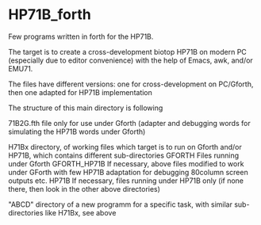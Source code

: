 # HP71B_forth

Few programs written in forth for the HP71B. 

The target is to create a cross-development biotop HP71B on modern PC (especially due to editor convenience) with the help of Emacs, awk, and/or EMU71.

The files have different versions: one for cross-development on PC/Gforth, then one adapted for HP71B implementation

The structure of this main directory is following

71B2G.fth file only for use under Gforth (adapter and debugging words for simulating the HP71B words under Gforth)

H71Bx directory, of working files which target is to run on Gforth and/or HP71B, which contains different sub-directories
  GFORTH        Files running under Gforth
  GFORTH_HP71B  If necessary, above files modified to work under GForth with few HP71B adaptation for debugging 80column screen outputs etc.
  HP71B         If necessary, files running under HP71B only (if none there, then look in the other above directories)
  
"ABCD" directory of a new programm for a specific task, with similar sub-directories like H71Bx, see above
